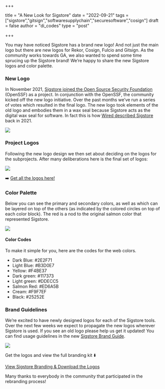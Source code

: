 +++

title = "A New Look for Sigstore"
date = "2022-09-21"
tags = ["sigstore","gitsign","softwaresupplychain","securesoftware","cosign"]
draft = false
author = "di_codes"
type = "post"

+++

You may have noticed Sigstore has a brand new logo! And not just the main logo but there are new logos for Rekor, Cosign, Fulcio and Gitsign. As the community works towards GA, we also wanted to spend some time sprucing up the Sigstore brand! We’re happy to share the new Sigstore logos and color palette.

### New Logo

In November 2021, [Sigstore joined the Open Source Security Foundation](https://blog.sigstore.dev/sigstore-the-openssf-315d09f135f2) (OpenSSF) as a project. In conjunction with the OpenSSF, the community kicked off the new logo initiative. Over the past months we’ve run a series of votes which resulted in the final logo. The new logo took elements of the old logo and embodies them in a wax seal because Sigstore acts as the digital wax seal for software. In fact this is how [Wired described Sigstore](https://www.wired.com/story/sigstore-open-source-supply-chain-code-signing/) back in 2021.

![](/images/logo.png)

### Project Logos

Following the new logo design we then set about deciding on the logos for the subprojects. After many deliberations here is the final set of logos:

![](/images/logos.png)

➡️ [Get all the logos here!](https://github.com/sigstore/community/tree/main/artwork)

### Color Palette

Below you can see the primary and secondary colors, as well as which can be layered on top of the others (as indicated by the colored circles on top of each color block). The red is a nod to the original salmon color that represented Sigstore.

![](/images/color.png)

#### Color Codes

To make it simple for you, here are the codes for the web colors.

- Dark Blue: #2E2F71
- Light Blue: #B3D0E7
- Yellow: #F4BE37
- Dark green: #117373
- Light green: #DDECC5
- Salmon Red: #ED6A5B
- Cream: #F9F7EF
- Black: #25252E

### Brand Guidelines

We’re excited to have newly designed logos for each of the Sigstore tools. Over the next few weeks we expect to propagate the new logos wherever Sigstore is used. If you see an old logo please help us get it updated! You can find usage guidelines in the new [Sigstore Brand Guide](https://github.com/sigstore/community/blob/main/artwork/Sigstore_BrandGuide_July2022.pdf).

![](/images/brand.png)

Get the logos and view the full branding kit ⬇️

[View Sigstore Branding & Download the Logos](https://github.com/sigstore/community/tree/main/artwork)

Many thanks to everybody in the community that participated in the rebranding process!